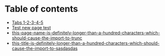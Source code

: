 # Table of contents

* [Tabs 1-2-3-4-5](README.md)
* [Test new page test](test-new-page.md)
* [this-page-name-is-definitely-longer-than-a-hundred-characters-which-should-cause-the-import-to-trunc](this-page-name-is-definitely-longer-than-a-hundred-characters-which-should-cause-the-import-to-truncate-it-and-cause-issues.md)
* [this-title-is-definitely-longer-than-a-hundred-characters-which-should-cause-the-import-to-sasdasdas](page-1/readme.md)

